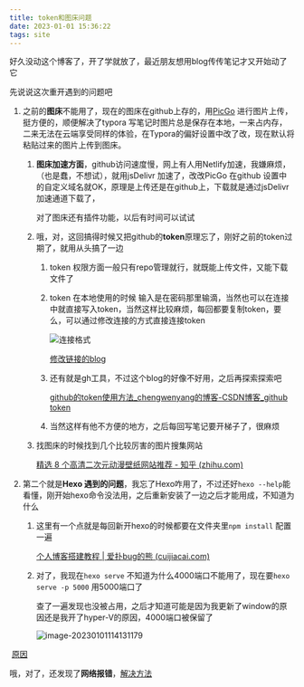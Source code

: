 ```yaml
---
title: token和图床问题
date: 2023-01-01 15:36:22
tags: site
---
```






好久没动这个博客了，开了学就放了，最近朋友想用blog传传笔记才又开始动了它

<!-- more -->

先说说这次重开遇到的问题吧

1. 之前的**图床**不能用了，现在的图床在github上存的，用[PicGo](https://zhuanlan.zhihu.com/p/489236769) 进行图片上传，挺方便的，顺便解决了typora 写笔记时图片总是保存在本地，一来占内存，二来无法在云端享受同样的体验，在Typora的偏好设置中改了改，现在默认将粘贴过来的图片上传到图床。

   1. **图床加速方面**，github访问速度慢，网上有人用Netlify加速，我嫌麻烦，（也是蠢，不想试），就用jsDelivr 加速了，改改PicGo 在github 设置中的自定义域名就OK，原理是上传还是在github上，下载就是通过jsDelivr 加速通道下载了，

      对了图床还有插件功能，以后有时间可以试试

   2. 哦，对，这回搞得时候又把github的**token**原理忘了，刚好之前的token过期了，就用从头搞了一边

      1. token 权限方面一般只有repo管理就行，就既能上传文件，又能下载文件了

      2. token 在本地使用的时候 输入是在密码那里输滴，当然也可以在连接中就直接写入token，当然这样比较麻烦，每回都要复制token，要么，可以通过修改连接的方式直接连接token

         ![连接格式](https://cdn.jsdelivr.net/gh/GuoShuaiGO/Image_Shack_BLOG@main/img/image-20230101112039001.png)

         [修改链接的blog](https://blog.csdn.net/u014090429/article/details/126509415?spm=1001.2101.3001.6650.2&utm_medium=distribute.pc_relevant.none-task-blog-2%7Edefault%7ECTRLIST%7ERate-2-126509415-blog-126808354.pc_relevant_recovery_v2&depth_1-utm_source=distribute.pc_relevant.none-task-blog-2%7Edefault%7ECTRLIST%7ERate-2-126509415-blog-126808354.pc_relevant_recovery_v2&utm_relevant_index=2)

      3. 还有就是gh工具，不过这个blog的好像不好用，之后再探索探索吧

         [github的token使用方法_chengwenyang的博客-CSDN博客_github token](https://blog.csdn.net/chengwenyang/article/details/120060010)

      4. 当然这样有他不方便的地方，之后每回写笔记要开梯子了，很麻烦

   3. 找图床的时候找到几个比较厉害的图片搜集网站

      [精选 8 个高清二次元动漫壁纸网站推荐 - 知乎 (zhihu.com)](https://zhuanlan.zhihu.com/p/354656727)

2. 第二个就是**Hexo 遇到的问题**，我忘了Hexo咋用了，不过还好`hexo --help`能看懂，刚开始hexo命令没法用，之后重新安装了一边之后才能用成，不知道为什么

   1. 这里有一个点就是每回新开hexo的时候都要在文件夹里`npm install` 配置一遍

      [个人博客搭建教程 | 爱扑bug的熊 (cuijiacai.com)](https://blog.cuijiacai.com/blog-building/)

   2. 对了，我现在`hexo serve`  不知道为什么4000端口不能用了，现在要`hexo serve -p 5000` 用5000端口了

      查了一遍发现也没被占用，之后才知道可能是因为我更新了window的原因还是我开了hyper-V的原因，4000端口被保留了

      ![image-20230101114131179](https://cdn.jsdelivr.net/gh/GuoShuaiGO/Image_Shack_BLOG@main/img/image-20230101114131179.png)

​			[原因](https://blog.csdn.net/m0_47696151/article/details/117785566?spm=1001.2101.3001.6661.1&utm_medium=distribute.pc_relevant_t0.none-task-blog-2%7Edefault%7ECTRLIST%7ERate-1-117785566-blog-109691064.pc_relevant_recovery_v2&depth_1-utm_source=distribute.pc_relevant_t0.none-task-blog-2%7Edefault%7ECTRLIST%7ERate-1-117785566-blog-109691064.pc_relevant_recovery_v2&utm_relevant_index=1)





哦，对了，还发现了**网络报错**，[解决方法](https://blog.csdn.net/u011779517/article/details/122798450)
